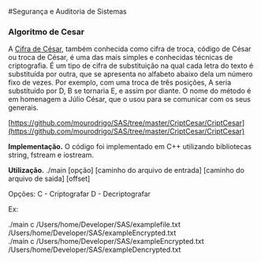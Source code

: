#Segurança e Auditoria de Sistemas

### Algoritmo de Cesar
A [Cifra de César](https://pt.wikipedia.org/wiki/Cifra_de_C%C3%A9sar), também conhecida como cifra de troca, código de César ou troca de César, é uma das mais simples e conhecidas técnicas de criptografia. É um tipo de cifra de substituição na qual cada letra do texto é substituída por outra, que se apresenta no alfabeto abaixo dela um número fixo de vezes. Por exemplo, com uma troca de três posições, A seria substituído por D, B se tornaria E, e assim por diante. O nome do método é em homenagem a Júlio César, que o usou para se comunicar com os seus generais.

[https://github.com/mourodrigo/SAS/tree/master/CriptCesar/CriptCesar](https://github.com/mourodrigo/SAS/tree/master/CriptCesar/CriptCesar)

**Implementação.**
O código foi implementado em C++ utilizando bibliotecas string, fstream e iostream.

**Utilização.**
./main [opção] [caminho do arquivo de entrada] [caminho do arquivo de saida] [offset]

Opções: 
C - Criptografar
D - Decriptografar

Ex: 

./main c /Users/home/Developer/SAS/examplefile.txt /Users/home/Developer/SAS/exampleEncrypted.txt<br>
./main c /Users/home/Developer/SAS/exampleEncrypted.txt /Users/home/Developer/SAS/exampleDencrypted.txt

